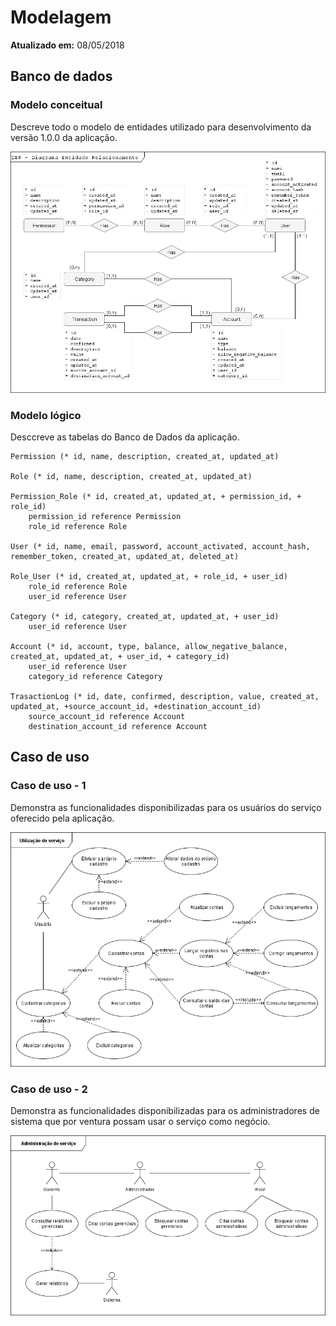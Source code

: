 Modelagem
=========

**Atualizado em:** 08/05/2018

Banco de dados
--------------

### Modelo conceitual

Descreve todo o modelo de entidades utilizado para desenvolvimento da versão 1.0.0 da aplicação.

![DER - Diagrama Entidade Relacionamento](diagramas/der-1.png)

### Modelo lógico

Desccreve as tabelas do Banco de Dados da aplicação.

```
Permission (* id, name, description, created_at, updated_at)

Role (* id, name, description, created_at, updated_at)

Permission_Role (* id, created_at, updated_at, + permission_id, + role_id)
	permission_id reference Permission
	role_id reference Role

User (* id, name, email, password, account_activated, account_hash, remember_token, created_at, updated_at, deleted_at)

Role_User (* id, created_at, updated_at, + role_id, + user_id)
	role_id reference Role
	user_id reference User

Category (* id, category, created_at, updated_at, + user_id)
	user_id reference User

Account (* id, account, type, balance, allow_negative_balance, created_at, updated_at, + user_id, + category_id)
	user_id reference User
	category_id reference Category

TrasactionLog (* id, date, confirmed, description, value, created_at, updated_at, +source_account_id, +destination_account_id)
	source_account_id reference Account
	destination_account_id reference Account
```

Caso de uso
-----------

### Caso de uso - 1

Demonstra as funcionalidades disponibilizadas para os usuários do serviço oferecido pela aplicação.

![Utilização do serviço](diagramas/caso-de-uso-1.png)

### Caso de uso - 2

Demonstra as funcionalidades disponibilizadas para os administradores de sistema que por ventura possam usar o serviço como negócio.

![Administração do serviço](diagramas/caso-de-uso-2.png)

